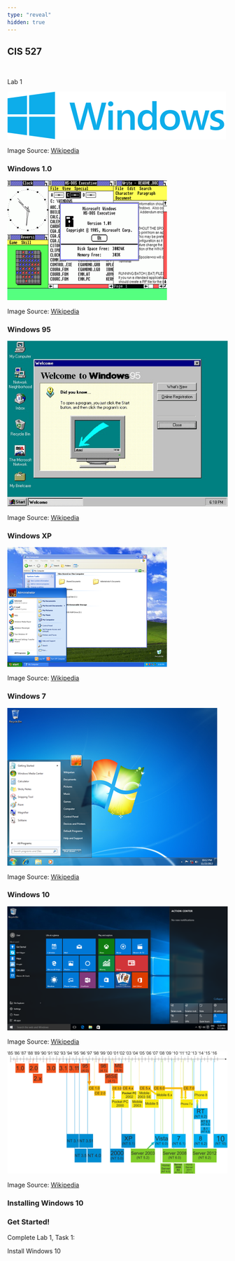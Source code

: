 ```yaml
---
type: "reveal"
hidden: true
---
```

<section>
	<h2>CIS 527</h2><br><p>Lab 1</p>
  <img class="plain stretch" src="/images/windows_logo_wiki.png">
  <p class="imagecredit">Image Source: <a href="http://en.wikipedia.org/wiki/Microsoft_Windows">Wikipedia</a></p>
</section>
<section>
	<h3>Windows 1.0</h3>
  <img class="stretch" src="/images/windows1_wiki.png">
  <p class="imagecredit">Image Source: <a href="https://en.wikipedia.org/wiki/Windows_1.0">Wikipedia</a></p>
</section>
<section>
	<h3>Windows 95</h3>
  <img class="stretch" src="/images/windows95_wiki.png">
  <p class="imagecredit">Image Source: <a href="https://en.wikipedia.org/wiki/Windows_95">Wikipedia</a></p>
</section>
<section>
	<h3>Windows XP</h3>
  <img class="stretch" src="/images/windowsxp_wiki.png">
  <p class="imagecredit">Image Source: <a href="https://en.wikipedia.org/wiki/Windows_XP">Wikipedia</a></p>
</section>
<section>
	<h3>Windows 7</h3>
  <img class="stretch" src="/images/windows7_wiki.png">
  <p class="imagecredit">Image Source: <a href="https://en.wikipedia.org/wiki/Windows_7">Wikipedia</a></p>
</section>
<section>
	<h3>Windows 10</h3>
  <img class="stretch" src="/images/win10desktop_wiki.png">
  <p class="imagecredit">Image Source: <a href="https://en.wikipedia.org/wiki/Microsoft_Windows">Wikipedia</a></p>
</section>
<section>
  <img class="stretch plain" src="/images/windows_tree_wiki.png">
  <p class="imagecredit">Image Source: <a href="https://en.wikipedia.org/wiki/Microsoft_Windows">Wikipedia</a></p>
</section>
<section>
	<h3>Installing Windows 10</h3>
</section>
<section>
  <h3>Get Started!</h3>
  <p>Complete Lab 1, Task 1:</p>
  <p>Install Windows 10</p>
</section>
